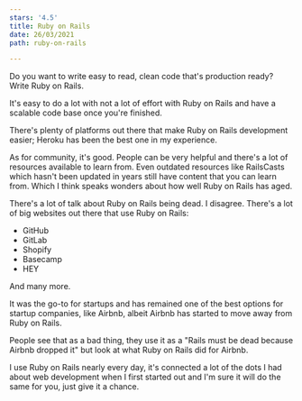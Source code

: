 ```yaml
---
stars: '4.5'
title: Ruby on Rails
date: 26/03/2021
path: ruby-on-rails

---
```

Do you want to write easy to read, clean code that's production ready? Write Ruby on Rails.

It's easy to do a lot with not a lot of effort with Ruby on Rails and have a scalable code base once you're finished.

There's plenty of platforms out there that make Ruby on Rails development easier; Heroku has been the best one in my experience.

As for community, it's good. People can be very helpful and there's a lot of resources available to learn from. Even outdated resources like RailsCasts which hasn't been updated in years still have content that you can learn from. Which I think speaks wonders about how well Ruby on Rails has aged.

There's a lot of talk about Ruby on Rails being dead. I disagree. There's a lot of big websites out there that use Ruby on Rails:

* GitHub
* GitLab
* Shopify
* Basecamp
* HEY

And many more.

It was the go-to for startups and has remained one of the best options for startup companies, like Airbnb, albeit Airbnb has started to move away from Ruby on Rails.

People see that as a bad thing, they use it as a "Rails must be dead because Airbnb dropped it" but look at what Ruby on Rails did for Airbnb.

I use Ruby on Rails nearly every day, it's connected a lot of the dots I had about web development when I first started out and I'm sure it will do the same for you, just give it a chance.